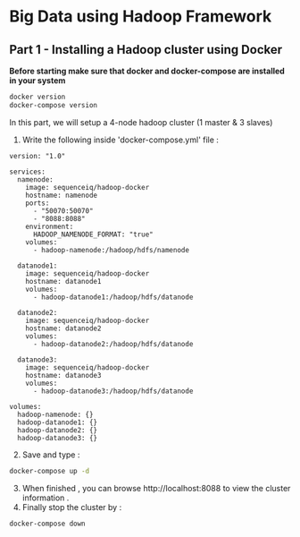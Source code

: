 # Big Data using Hadoop Framework
## Part 1 - Installing a Hadoop cluster using Docker
**Before starting make sure that docker and docker-compose are installed in your system**
```bash
docker version
docker-compose version
```
In this part, we will setup a 4-node hadoop cluster (1 master & 3 slaves)
1. Write the following inside 'docker-compose.yml' file :
```
version: "1.0"

services:
  namenode:
    image: sequenceiq/hadoop-docker  
    hostname: namenode
    ports:
      - "50070:50070"
      - "8088:8088"
    environment:
      HADOOP_NAMENODE_FORMAT: "true" 
    volumes:
      - hadoop-namenode:/hadoop/hdfs/namenode  

  datanode1:
    image: sequenceiq/hadoop-docker 
    hostname: datanode1
    volumes:
      - hadoop-datanode1:/hadoop/hdfs/datanode

  datanode2:
    image: sequenceiq/hadoop-docker  
    hostname: datanode2
    volumes:
      - hadoop-datanode2:/hadoop/hdfs/datanode

  datanode3:
    image: sequenceiq/hadoop-docker  
    hostname: datanode3
    volumes:
      - hadoop-datanode3:/hadoop/hdfs/datanode

volumes:
  hadoop-namenode: {}
  hadoop-datanode1: {}
  hadoop-datanode2: {}
  hadoop-datanode3: {}
```
2. Save and type :
```bash
docker-compose up -d
```
3. When finished , you can browse http://localhost:8088 to view the cluster information .
4. Finally stop the cluster by :
```bash
docker-compose down
```